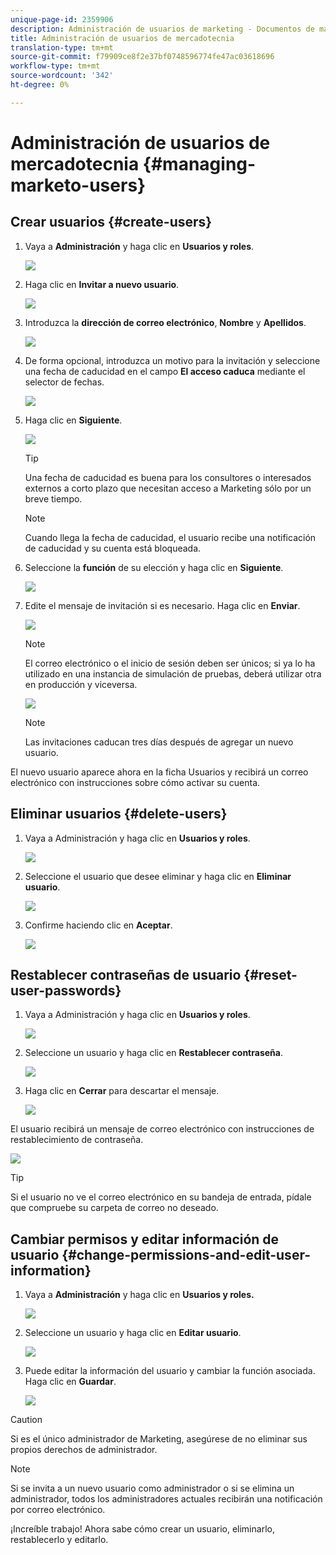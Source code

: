 ```yaml
---
unique-page-id: 2359906
description: Administración de usuarios de marketing - Documentos de marketing - Documentación del producto
title: Administración de usuarios de mercadotecnia
translation-type: tm+mt
source-git-commit: f79909ce8f2e37bf0748596774fe47ac03618696
workflow-type: tm+mt
source-wordcount: '342'
ht-degree: 0%

---
```



# Administración de usuarios de mercadotecnia {#managing-marketo-users}

## Crear usuarios {#create-users}

1. Vaya a **Administración** y haga clic en **Usuarios y roles**.

   ![](assets/image2014-9-9-11-3a34-3a58.png)

1. Haga clic en **Invitar a nuevo usuario**.

   ![](assets/image2014-9-9-11-3a35-3a15.png)

1. Introduzca la **dirección de correo electrónico**, **Nombre** y **Apellidos**.

   ![](assets/image2016-5-24-9-3a45-3a30.png)

1. De forma opcional, introduzca un motivo para la invitación y seleccione una fecha de caducidad en el campo **El acceso caduca** mediante el selector de fechas.

   ![](assets/image2016-6-29-15-3a52-3a18.png)

1. Haga clic en **Siguiente**.

   ![](assets/image2016-5-24-9-3a58-3a10.png)

   >[!TIP]
   >
   >Una fecha de caducidad es buena para los consultores o interesados externos a corto plazo que necesitan acceso a Marketing sólo por un breve tiempo.

   >[!NOTE]
   >
   >Cuando llega la fecha de caducidad, el usuario recibe una notificación de caducidad y su cuenta está bloqueada.

1. Seleccione la **función** de su elección y haga clic en **Siguiente**.

   ![](assets/image2016-5-24-10-3a1-3a33.png)

1. Edite el mensaje de invitación si es necesario. Haga clic en **Enviar**.

   ![](assets/image2016-5-24-10-3a3-3a56.png)

   >[!NOTE]
   >
   >El correo electrónico o el inicio de sesión deben ser únicos; si ya lo ha utilizado en una instancia de simulación de pruebas, deberá utilizar otra en producción y viceversa.

   ![](assets/image2016-5-24-10-3a21-3a57.png)

   >[!NOTE]
   >
   >Las invitaciones caducan tres días después de agregar un nuevo usuario.

El nuevo usuario aparece ahora en la ficha Usuarios y recibirá un correo electrónico con instrucciones sobre cómo activar su cuenta.

## Eliminar usuarios {#delete-users}

1. Vaya a Administración y haga clic en **Usuarios y roles**.

   ![](assets/image2014-9-9-11-3a36-3a21.png)

1. Seleccione el usuario que desee eliminar y haga clic en **Eliminar usuario**.

   ![](assets/image2014-9-9-11-3a36-3a36.png)

1. Confirme haciendo clic en **Aceptar**.

   ![](assets/image2014-9-9-11-3a36-3a51.png)

## Restablecer contraseñas de usuario {#reset-user-passwords}

1. Vaya a Administración y haga clic en **Usuarios y roles**.

   ![](assets/image2014-9-9-11-3a41-3a0.png)

1. Seleccione un usuario y haga clic en **Restablecer contraseña**.

   ![](assets/image2014-9-9-11-3a41-3a19.png)

1. Haga clic en **Cerrar** para descartar el mensaje.

   ![](assets/image2014-9-9-11-3a41-3a50.png)

El usuario recibirá un mensaje de correo electrónico con instrucciones de restablecimiento de contraseña.

![](assets/image2014-9-9-11-3a45-3a53.png)

>[!TIP]
>
>Si el usuario no ve el correo electrónico en su bandeja de entrada, pídale que compruebe su carpeta de correo no deseado.

## Cambiar permisos y editar información de usuario {#change-permissions-and-edit-user-information}

1. Vaya a **Administración** y haga clic en **Usuarios y roles.**

   ![](assets/image2014-9-9-11-3a37-3a5.png)

1. Seleccione un usuario y haga clic en **Editar usuario**.

   ![](assets/image2014-9-9-11-3a37-3a16.png)

1. Puede editar la información del usuario y cambiar la función asociada. Haga clic en **Guardar**.

   ![](assets/image2014-9-9-11-3a37-3a31.png)

>[!CAUTION]
>
>Si es el único administrador de Marketing, asegúrese de no eliminar sus propios derechos de administrador.

>[!NOTE]
>
>Si se invita a un nuevo usuario como administrador o si se elimina un administrador, todos los administradores actuales recibirán una notificación por correo electrónico.

¡Increíble trabajo! Ahora sabe cómo crear un usuario, eliminarlo, restablecerlo y editarlo.
